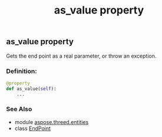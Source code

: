 ﻿---
title: as_value property
second_title: Aspose.3D for Python via .NET API References
description: 
type: docs
weight: 60
url: /python-net/aspose.threed.entities/endpoint/as_value/
is_root: false
---

## as_value property


Gets the end point as a real parameter, or throw an exception.
### Definition:
```python
@property
def as_value(self):
    ...
```

### See Also
* module [aspose.threed.entities](../../)
* class [EndPoint](/3d/python-net/aspose.threed.entities/endpoint)
